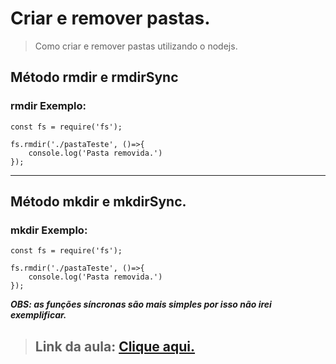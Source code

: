 # Criar e remover pastas.
>Como criar e remover pastas utilizando o nodejs.

## Método **rmdir** e **rmdirSync**
### **rmdir** Exemplo:

```
const fs = require('fs');

fs.rmdir('./pastaTeste', ()=>{
	console.log('Pasta removida.')
});
```
---
## Método **mkdir** e **mkdirSync**.
### **mkdir** Exemplo:
```
const fs = require('fs');

fs.rmdir('./pastaTeste', ()=>{
	console.log('Pasta removida.')
});
```
***OBS: as funções síncronas são mais simples por isso não irei exemplificar.***

>## Link da aula: [Clique aqui.](https://youtu.be/SyMgFIpd3XQ?list=PLXik_5Br-zO8Ul2-XnkTf99jiYaDylAAW)